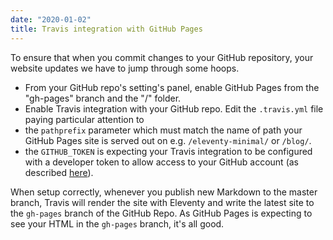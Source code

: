 ```yaml
---
date: "2020-01-02"
title: Travis integration with GitHub Pages
---
```


To ensure that when you commit changes to your GitHub repository, your website updates we have to jump through some hoops.

- From your GitHub repo's setting's panel, enable GitHub Pages from the "gh-pages" branch and the "/" folder.
- Enable Travis integration with your GitHub repo. Edit the `.travis.yml` file paying particular attention to 
- the `pathprefix` parameter which must match the name of path your GitHub Pages site is served out on e.g. `/eleventy-minimal/` or `/blog/`.
- the `GITHUB_TOKEN` is expecting your Travis integration to be configured with a developer token to allow access to your GitHub account (as described [here](https://snook.ca/archives/servers/deploying-11ty-to-gh-pages)). 

When setup correctly, whenever you publish new Markdown to the master branch, Travis will render the site with Eleventy and write the latest site to the `gh-pages` branch of the GitHub Repo. As GitHub Pages is expecting to see your HTML in the `gh-pages` branch, it's all good.
